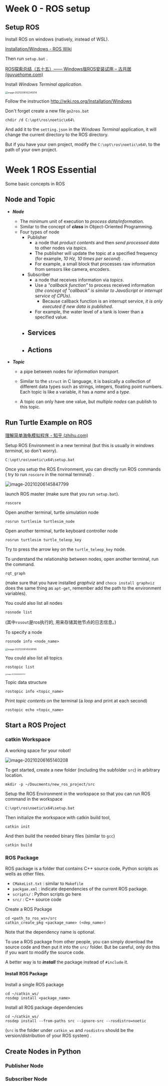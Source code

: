 # Week 0 - ROS setup 

## Setup ROS 

Install ROS on windows (natively, instead of WSL). 

[Installation/Windows - ROS Wiki](http://wiki.ros.org/Installation/Windows)

Then run `setup.bat` . 

[ROS探索总结（五十五）—— Windows版ROS安装试用 – 古月居 (guyuehome.com)](https://www.guyuehome.com/2192)

Install *Windows Terminal application*. 

<img src="image-20210206142340014.png" alt="image-20210206142340014" style="zoom: 50%;" />

Follow the instruction http://wiki.ros.org/Installation/Windows

Don't forget create a new file `go2ros.bat`

```
chdir /d C:\opt\ros\noetic\x64\
```

And add it to the `setting.json` in the *Windows Terminal* application, it will change the current directory to the ROS directory. 

But if you have your own project, modify the `C:\opt\ros\noetic\x64\` to the path of your own project. 



# Week 1 ROS Essential 

Some basic concepts in ROS 

## Node and Topic 

- ***Node***
  - The minimum unit of execution to *process data/information*.
  - Similar to the concept of ***class*** in Object-Oriented Programming.   
  - Four types of node
  	- Publisher
  		- a node that *product contents* and then *send processed data* to other nodes via *topics*. 
  		- The publisher will update the topic at a specified frequency (for example, *10 Hz, 10 times per second*) . 
  		- For example, a small block that processes raw information from sensors like camera, encoders. 
  	- Subscriber
  		- a node that receives information via *topics*.
  		- Use a *"callback function"* to process received information (*the concept of "callback" is similar to JavaScript* or *interrupt service of CPUs)*.   
  			- Because callback function is an interrupt service, *it is only executed if new data is published*. 
  		- For example, the water level of a tank is lower than a specified value.  
  	- Services
  		- 
  	- Actions
  		- 
- ***Topic***
	
	- a pipe between nodes for *information transport*. 
	
	- Similar to the `struct` in C language, it is basically a collection of different data types such as strings, integers, floating point numbers.  Each topic is like a variable, it has a *name* and a *type*. 
	
	- A topic can only have one value, but *multiple nodes* can publish to this topic.
	
		



## Run Turtle Example on ROS

[理解简单海龟模拟程序 - 知乎 (zhihu.com)](https://zhuanlan.zhihu.com/p/139373947)

Setup ROS Environment in a new terminal (but this is usually in *windows terminal*, so don't worry). 

```
C:\opt\ros\noetic\x64\setup.bat
```

Once you setup the ROS Environment, you can directly run ROS commands ( try to run `roscore` in the normal terminal) . 

![image-20210206145847799](image-20210206145847799.png)

launch ROS master (make sure that you run `setup.bat`). 

```
roscore
```

 Open another terminal, turtle simulation node 

```
rosrun turtlesim turtlesim_node
```

Open another terminal, turtle keyboard controller node 

```
rosrun turtlesim turtle_teleop_key
```

Try to press the arrow key on the `turtle_teleop_key` node. 

To understand the relationship between nodes, open another terminal, run the command.

```
rqt_graph
```

(make sure that you have installed *graphviz* and `choco install graphviz` does the same thing as `apt-get`, remember add the path to the environment variables). 

You could also list all nodes 

```
rosnode list
```

(其中`rosout`是ros执行的, 用来存储其他节点的日志信息。)

To specify a node 

```
rosnode info <node_name>
```

<img src="image-20210206145436195.png" alt="image-20210206145436195" style="zoom: 50%;" />

You could also list all topics 

```
rostopic list
```

<img src="image-20210206161007127.png" alt="image-20210206161007127" style="zoom: 33%;" />

Topic data structure 

```
rostopic info <topic_name>
```

Print *topic contents* on the terminal (a *loop* and print at each second)

```
rostopic echo <topic_name>
```



## Start a ROS Project 

### catkin Workspace 

A working space for your robot!

![image-20210206165140208](image-20210206165140208.png)

To get started, create a new folder (including the subfolder `src`) in arbitrary location.  

```
mkdir -p ~/Doucments/new_ros_project/src
```

Setup the ROS Environment in the workspace so that you can run ROS command in the workspace 

```
C:\opt\ros\noetic\x64\setup.bat
```

Then initialize the workspace with catkin build tool, 

```
catkin init
```

And then build the needed binary files (similar to `gcc`)

```
catkin build
```



### ROS Package 

ROS package is a folder that contains C++ source code, Python scripts as wells as other files. 

- `CMakeList.txt` : similar to `Makefile`
- `packgae.xml` : indicate dependencies of the current ROS package. 
- `scripts/` : Python scripts go here
- `src/` : C++ source code 

Create a ROS Package 

```
cd <path_to_ros_ws>/src
catkin_create_pkg <package_name> (<dep_name>)
```

Note that the dependency name is optional. 

To use a ROS package from other people, you can simply download the source code and then put it  into the `src/` folder. But be careful, only do this if you want to modify the source code. 

A better way is to ***install*** the package instead of `#include` it. 



#### Install ROS Package 

Install a single ROS package 

```
cd ~/catkin_ws/
rosdep install <package_name>
```

Install all ROS package dependencies 

```
cd ~/catkin_ws/
rosdep install --from-paths src --ignore-src --rosdistro=noetic
```

(`src` is the folder under `catkin_ws` and `rosdistro` should be the version/distribution of your ROS system) .



## Create Nodes in Python 

### Publisher Node 

### Subscriber Node 

